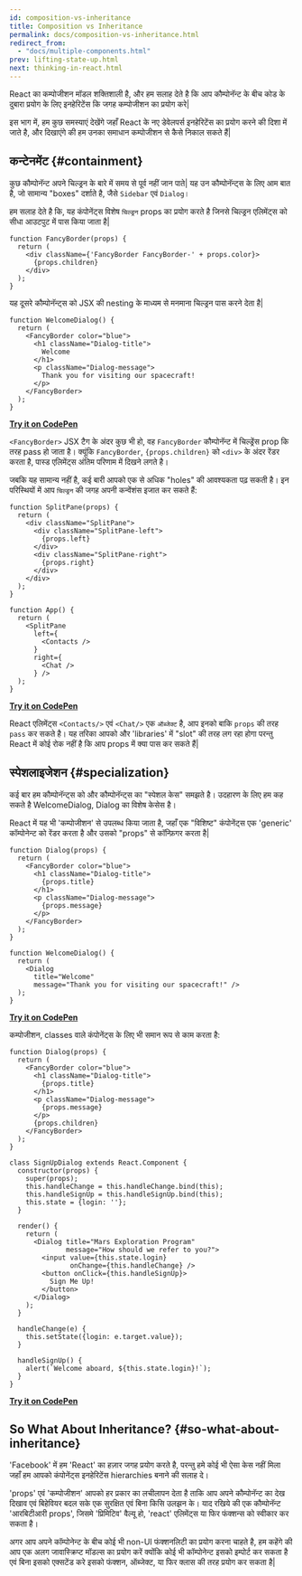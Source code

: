 ```yaml
---
id: composition-vs-inheritance
title: Composition vs Inheritance
permalink: docs/composition-vs-inheritance.html
redirect_from:
  - "docs/multiple-components.html"
prev: lifting-state-up.html
next: thinking-in-react.html
---
```


React का कम्पोजीशन मॉडल शक्तिशाली है, और हम सलाह देते है कि आप कौम्पोनॅन्ट के बीच कोड के दुबारा प्रयोग के लिए इनहेरिटेंस कि जगह कम्पोजीशन का प्रयोग करे|

इस भाग में, हम कुछ समस्याएं देखेंगे जहाँ React के नए डेवेलपर्स इनहेरिटेंस का प्रयोग करने की दिशा में जाते है, और दिखाएंगे की हम उनका समाधान कम्पोजीशन से कैसे निकाल सकते हैं|

## कन्टेनमेंट {#containment}

कुछ कौम्पोनॅन्ट अपने चिल्ड्रन के बारे में समय से पूर्व नहीं जान पाते| यह उन कौम्पोनॅन्ट्स के लिए आम बात है, जो सामान्य "boxes" दर्शाते है, जैसे `Sidebar` एवं `Dialog`।

हम सलाह देते है कि, यह कंपोनेंट्स विशेष `चिल्ड्रन` props का प्रयोग करते है जिनसे चिल्ड्रन एलिमेंट्स को सीधा आउटपुट में पास किया जाता है|

```js{4}
function FancyBorder(props) {
  return (
    <div className={'FancyBorder FancyBorder-' + props.color}>
      {props.children}
    </div>
  );
}
```

यह दूसरे कौम्पोनॅन्ट्स को JSX की nesting के माध्यम से मनमाना चिल्ड्रन पास करने देता है|

```js{4-9}
function WelcomeDialog() {
  return (
    <FancyBorder color="blue">
      <h1 className="Dialog-title">
        Welcome
      </h1>
      <p className="Dialog-message">
        Thank you for visiting our spacecraft!
      </p>
    </FancyBorder>
  );
}
```

**[Try it on CodePen](https://codepen.io/gaearon/pen/ozqNOV?editors=0010)**

`<FancyBorder>` JSX टैग के अंदर कुछ भी हो, वह `FancyBorder` कौम्पोनॅन्ट में चिल्ड्रेंस prop कि तरह pass हो जाता है। क्यूंकि `FancyBorder`, `{props.children}` को `<div>` के अंदर रेंडर करता है, पास्ड एलिमेंट्स अंतिम परिणाम में दिखने लगते है।

जबकि यह सामान्य नहीं है, कई बारी आपको एक से अधिक "holes" की आवश्यकता पढ़ सकती है। इन परिस्थियों में आप `चिल्ड्रन` की जगह अपनी कन्वेंशंस इजात कर सकते हैं:

```js{5,8,18,21}
function SplitPane(props) {
  return (
    <div className="SplitPane">
      <div className="SplitPane-left">
        {props.left}
      </div>
      <div className="SplitPane-right">
        {props.right}
      </div>
    </div>
  );
}

function App() {
  return (
    <SplitPane
      left={
        <Contacts />
      }
      right={
        <Chat />
      } />
  );
}
```

[**Try it on CodePen**](https://codepen.io/gaearon/pen/gwZOJp?editors=0010)

React एलिमेंट्स `<Contacts/>` एवं `<Chat/>` एक `ऑब्जेक्ट` है, आप इनको बाकि `props` की तरह `pass` कर सकते है। यह तरिका आपको और 'libraries' में "slot" की तरह लग रहा होगा परन्तु React में कोई रोक नहीं है कि आप props में क्या पास कर सकते हैं|

## स्पेशलाइजेशन {#specialization}

कई बार हम कौम्पोनॅन्ट्स को और कौम्पोनॅन्ट्स का "स्पेशल केस" समझते है। उदहारण के लिए हम कह सकते है WelcomeDialog, Dialog का विशेष केसेस है।

React में यह भी 'कम्पोजीशन' से उपलब्ध किया जाता है, जहाँ एक "विशिष्ट" कंपोनेंट्स एक 'generic' कॉम्पोनेन्ट को रेंडर करता है और उसको "props" से कॉन्फ़िगर करता है|

```js{5,8,16-18}
function Dialog(props) {
  return (
    <FancyBorder color="blue">
      <h1 className="Dialog-title">
        {props.title}
      </h1>
      <p className="Dialog-message">
        {props.message}
      </p>
    </FancyBorder>
  );
}

function WelcomeDialog() {
  return (
    <Dialog
      title="Welcome"
      message="Thank you for visiting our spacecraft!" />
  );
}
```

[**Try it on CodePen**](https://codepen.io/gaearon/pen/kkEaOZ?editors=0010)

कम्पोजीशन, classes वाले कंपोनेंट्स के लिए भी समान रूप से काम करता है:

```js{10,27-31}
function Dialog(props) {
  return (
    <FancyBorder color="blue">
      <h1 className="Dialog-title">
        {props.title}
      </h1>
      <p className="Dialog-message">
        {props.message}
      </p>
      {props.children}
    </FancyBorder>
  );
}

class SignUpDialog extends React.Component {
  constructor(props) {
    super(props);
    this.handleChange = this.handleChange.bind(this);
    this.handleSignUp = this.handleSignUp.bind(this);
    this.state = {login: ''};
  }

  render() {
    return (
      <Dialog title="Mars Exploration Program"
              message="How should we refer to you?">
        <input value={this.state.login}
               onChange={this.handleChange} />
        <button onClick={this.handleSignUp}>
          Sign Me Up!
        </button>
      </Dialog>
    );
  }

  handleChange(e) {
    this.setState({login: e.target.value});
  }

  handleSignUp() {
    alert(`Welcome aboard, ${this.state.login}!`);
  }
}
```

[**Try it on CodePen**](https://codepen.io/gaearon/pen/gwZbYa?editors=0010)

## So What About Inheritance? {#so-what-about-inheritance}
'Facebook' में हम 'React' का हज़ार जगह प्रयोग करते है, परन्तु हमे कोई भी ऐसा केस नहीं मिला जहाँ हम आपको कंपोनेंट्स इनहेरिटेंस hierarchies बनाने की सलाह दे।

'props' एवं 'कम्पोजीशन' आपको हर प्रकार का लचीलापन देता है ताकि आप अपने कौम्पोनॅन्ट का देख दिखाव एवं बिहेवियर बदल सके एक सुरक्षित एवं बिना किसि उलझन के।
याद रखिये की एक कौम्पोनॅन्ट 'आरबिटीआरी props', जिसमे 'प्रिमिटिव' वैल्यू हो, 'react' एलिमेंट्स या फिर फंक्शन्स को स्वीकार कर सकता है।

अगर आप अपने कॉम्पोनेन्ट के बीच कोई भी non-UI फंक्शनलिटी का प्रयोग करना चाहते है, हम कहेंगे की आप एक अलग जावास्क्रिप्ट मॉडल्स का प्रयोग करें क्योंकि कोई भी कॉम्पोनेन्ट इसको इम्पोर्ट कर सकता है एवं बिना इसको एक्सटेंड करे इसको फंक्शन, ऑब्जेक्ट, या फिर क्लास की तरह प्रयोग कर सकता है|